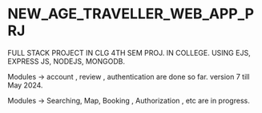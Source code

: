 # NEW_AGE_TRAVELLER_WEB_APP_PRJ
FULL STACK PROJECT IN CLG
4TH SEM PROJ. IN COLLEGE. 
USING EJS, EXPRESS JS, NODEJS, MONGODB.

Modules -> account , review , authentication are done so far.
version 7 till May 2024. 

Modules -> Searching, Map, Booking , Authorization , etc are in progress.
